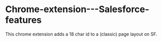 # Chrome-extension---Salesforce-features

This chrome extension adds a 18 char id to a (classic) page layout on SF.